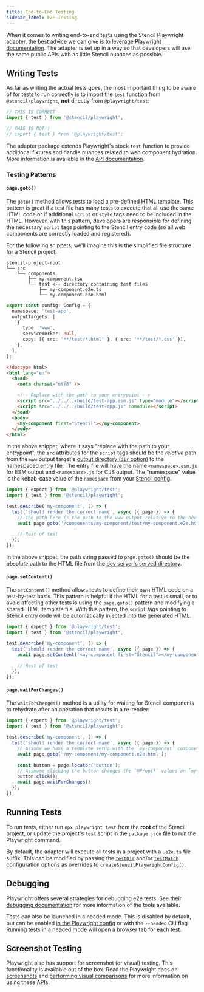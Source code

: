 ```yaml
---
title: End-to-End Testing
sidebar_label: E2E Testing
---
```


When it comes to writing end-to-end tests using the Stencil Playwright adapter, the best advice we can give is to leverage
[Playwright documentation](https://playwright.dev/docs/writing-tests). The adapter is set up in a way so that developers will use the
same public APIs with as little Stencil nuances as possible.

## Writing Tests

As far as writing the actual tests goes, the most important thing to be aware of for tests to run correctly is to import the `test` function from
`@stencil/playwright`, **not** directly from `@playwright/test`:

```ts
// THIS IS CORRECT
import { test } from '@stencil/playwright';

// THIS IS NOT!!
// import { test } from '@playwright/test';
```

The adapter package extends Playwright's stock `test` function to provide additional fixtures and handle nuances related to web component hydration. More
information is available in the [API documentation](./03-api.md#test-function).

### Testing Patterns

#### `page.goto()`

The `goto()` method allows tests to load a pre-defined HTML template. This pattern is great if a test file has many tests to execute that all use the same HTML code
or if additional `script` or `style` tags need to be included in the HTML. However, with this pattern, developers are responsible for defining the necessary `script`
tags pointing to the Stencil entry code (so all web components are correctly loaded and registered).

For the following snippets, we'll imagine this is the simplified file structure for a Stencil project:

```tree
stencil-project-root
└── src
    └── components
        ├── my.component.tsx
        └── test <-- directory containing test files
            ├── my-component.e2e.ts
            └── my-component.e2e.html
```

```ts title="stencil.config.ts"
export const config: Config = {
  namespace: 'test-app',
  outputTargets: [
    {
      type: 'www',
      serviceWorker: null,
      copy: [{ src: '**/test/*.html' }, { src: '**/test/*.css' }],
    },
  ],
};
```

```html title="my-component.e2e.html"
<!doctype html>
<html lang="en">
  <head>
    <meta charset="utf8" />

    <!-- Replace with the path to your entrypoint -->
    <script src="../../../build/test-app.esm.js" type="module"></script>
    <script src="../../../build/test-app.js" nomodule></script>
  </head>
  <body>
    <my-component first="Stencil"></my-component>
  </body>
</html>
```

In the above snippet, where it says "replace with the path to your entrypoint", the `src` attributes for the `script` tags should be the _relative_ path from the `www` output
target's [output directory (`dir` option)](../../output-targets/www.md#config) to the namespaced entry file. The entry file will have the name
`<namespace>.esm.js` for ESM output and `<namespace>.js` for CJS output. The "namespace" value is the kebab-case value of the `namespace` from your
[Stencil config](../../config/01-overview.md#namespace).

```ts title="my-component.e2e.ts"
import { expect } from '@playwright/test';
import { test } from '@stencil/playwright';

test.describe('my-component', () => {
  test('should render the correct name', async ({ page }) => {
    // The path here is the path to the www output relative to the dev server root directory
    await page.goto('/components/my-component/test/my-component.e2e.html');

    // Rest of test
  });
});
```

In the above snippet, the path string passed to `page.goto()` should be the _absolute_ path to the HTML file from the
[dev server's served directory](../../config/dev-server.md#root).

#### `page.setContent()`

The `setContent()` method allows tests to define their own HTML code on a test-by-test basis. This pattern is helpful if the HTML for a test is small, or to
avoid affecting other tests is using the `page.goto()` pattern and modifying a shared HTML template file. With this pattern, the `script` tags pointing to Stencil
entry code will be automatically injected into the generated HTML.

```ts title="my-component.e2e.ts"
import { expect } from '@playwright/test';
import { test } from '@stencil/playwright';

test.describe('my-component', () => {
  test('should render the correct name', async ({ page }) => {
    await page.setContent('<my-component first="Stencil"></my-component>');

    // Rest of test
  });
});
```

#### `page.waitForChanges()`

The `waitForChanges()` method is a utility for waiting for Stencil components to rehydrate after an operation that results in a re-render:

```ts title="my-component.e2e.ts"
import { expect } from '@playwright/test';
import { test } from '@stencil/playwright';

test.describe('my-component', () => {
  test('should render the correct name', async ({ page }) => {
    // Assume we have a template setup with the `my-component` component and a `button`
    await page.goto('/my-component/my-component.e2e.html');

    const button = page.locator('button');
    // Assmume clicking the button changes the `@Prop()` values on `my-component`
    button.click();
    await page.waitForChanges();
  });
});
```

## Running Tests

To run tests, either run `npx playwright test` from the **root** of the Stencil project, or update the project's `test` script in the `package.json` file to run the
Playwright command.

By default, the adapter will execute all tests in a project with a `.e2e.ts` file suffix. This can be modified by passing the
[`testDir`](https://playwright.dev/docs/api/class-testproject#test-project-test-dir) and/or [`testMatch`](https://playwright.dev/docs/api/class-testproject#test-project-test-match)
configuration options as overrides to `createStencilPlaywrightConfig()`.

## Debugging

Playwright offers several strategies for debugging e2e tests. See their [debugging documentation](https://playwright.dev/docs/running-tests#debugging-tests)
for more information of the tools available.

Tests can also be launched in a headed mode. This is disabled by default, but can be enabled [in the Playwright config](https://playwright.dev/docs/api/class-testoptions#test-options-headless)
or with the `--headed` CLI flag. Running tests in a headed mode will open a browser tab for each test.

## Screenshot Testing

Playwright also has support for screenshot (or visual) testing. This functionality is available out of the box. Read the Playwright docs on
[screenshots](https://playwright.dev/docs/screenshots) and [performing visual comparisons](https://playwright.dev/docs/test-snapshots#generating-screenshots)
for more information on using these APIs.
